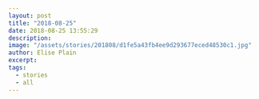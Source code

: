 ```yaml
---
layout: post
title: "2018-08-25"
date: 2018-08-25 13:55:29
description: 
image: "/assets/stories/201808/d1fe5a43fb4ee9d293677eced48530c1.jpg"
author: Elise Plain
excerpt: 
tags: 
  - stories
  - all
---
```



<p></p>
